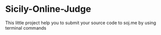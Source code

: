 Sicily-Online-Judge
===================

This little project help you to submit your source code to soj.me by using terminal commands

